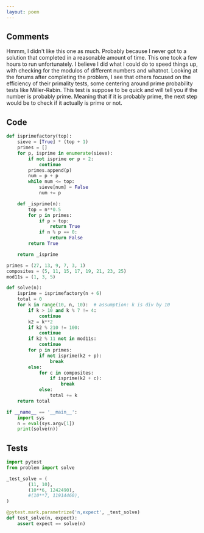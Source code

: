 ```yaml
---
layout: poem
---
```


## Comments

Hmmm, I didn't like this one as much.  Probably because I never got to a
solution that completed in a reasonable amount of time.  This one took a few
hours to run unfortunately.  I believe I did what I could do to speed things
up, with checking for the modulos of different numbers and whatnot.  Looking at
the forums after completing the problem, I see that others focused on the
efficiency of their primality tests, some centering around prime probability
tests like Miller-Rabin.  This test is suppose to be quick and will tell you if
the number is probably prime.  Meaning that if it is probably prime, the next
step would be to check if it actually is prime or not.

## Code

```python
def isprimefactory(top):
    sieve = [True] * (top + 1)
    primes = []
    for p, isprime in enumerate(sieve):
        if not isprime or p < 2:
            continue
        primes.append(p)
        num = p + p
        while num <= top:
            sieve[num] = False
            num += p

    def _isprime(n):
        top = n**0.5
        for p in primes:
            if p > top:
                return True
            if n % p == 0:
                return False
        return True

    return _isprime

primes = (27, 13, 9, 7, 3, 1)
composites = (5, 11, 15, 17, 19, 21, 23, 25)
mod11s = (1, 3, 5)

def solve(n):
    isprime = isprimefactory(n + 6)
    total = 0
    for k in range(10, n, 10):  # assumption: k is div by 10
        if k > 10 and k % 7 != 4:
            continue
        k2 = k**2
        if k2 % 210 != 100:
            continue
        if k2 % 11 not in mod11s:
            continue
        for p in primes:
            if not isprime(k2 + p):
                break
        else:
            for c in composites:
                if isprime(k2 + c):
                    break
            else:
                total += k
    return total

if __name__ == '__main__':
    import sys
    n = eval(sys.argv[1])
    print(solve(n))
```

## Tests

```python
import pytest
from problem import solve

_test_solve = (
        (11, 10),
        (10**6, 1242490),
        #(10**7, 11914460),
)

@pytest.mark.parametrize('n,expect', _test_solve)
def test_solve(n, expect):
    assert expect == solve(n)
```

